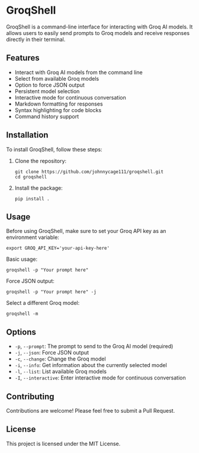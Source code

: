 # GroqShell

GroqShell is a command-line interface for interacting with Groq AI models. It allows users to easily send prompts to Groq models and receive responses directly in their terminal.

## Features

- Interact with Groq AI models from the command line
- Select from available Groq models
- Option to force JSON output
- Persistent model selection
- Interactive mode for continuous conversation
- Markdown formatting for responses
- Syntax highlighting for code blocks
- Command history support

## Installation

To install GroqShell, follow these steps:

1. Clone the repository:
   ```
   git clone https://github.com/johnnycage111/groqshell.git
   cd groqshell
   ```

2. Install the package:
   ```
   pip install .
   ```

## Usage

Before using GroqShell, make sure to set your Groq API key as an environment variable:

```
export GROQ_API_KEY='your-api-key-here'
```

Basic usage:

```
groqshell -p "Your prompt here"
```

Force JSON output:

```
groqshell -p "Your prompt here" -j
```

Select a different Groq model:

```
groqshell -m
```

## Options

- `-p`, `--prompt`: The prompt to send to the Groq AI model (required)
- `-j`, `--json`: Force JSON output
- `-c`, `--change`: Change the Groq model
- `-i`, `--info`: Get information about the currently selected model
- `-l`, `--list`: List available Groq models
- `-I`, `--interactive`: Enter interactive mode for continuous conversation

## Contributing

Contributions are welcome! Please feel free to submit a Pull Request.

## License

This project is licensed under the MIT License.